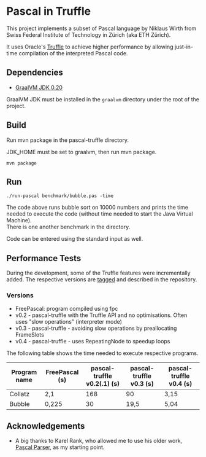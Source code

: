 # Pascal in Truffle

This project implements a subset of Pascal language by Niklaus Wirth from Swiss Federal Institute of Technology in Zürich (aka ETH Zürich).

It uses Oracle's [Truffle](http://www.oracle.com/technetwork/oracle-labs/program-languages/overview/index-2301583.html) to achieve higher performance by allowing just-in-time compilation of the interpreted Pascal code.

## Dependencies

- [GraalVM JDK 0.20](http://www.oracle.com/technetwork/oracle-labs/program-languages/downloads/index.html)

GraalVM JDK must be installed in the `graalvm` directory under the root of the project.

## Build

Run mvn package in the pascal-truffle directory.

JDK_HOME must be set to graalvm, then run mvn package.
	
	mvn package

## Run

	./run-pascal benchmark/bubble.pas -time
	
The code above runs bubble sort on 10000 numbers and prints the time needed to execute the code (without time needed to start the Java Virtual Machine).  
There is one another benchmark in the directory. 

Code can be entered using the standard input as well.

## Performance Tests

During the development, some of the Truffle features were incrementally added. 
The respective versions are [tagged](https://github.com/chovanecm/pascal-truffle/releases) and described in the repository.

### Versions
- FreePascal: program compiled using fpc
- v0.2 - pascal-truffle with the Truffle API and no optimisations. Often uses "slow operations" (interpreter mode)
- v0.3 - pascal-truffle - avoiding slow operations by preallocating FrameSlots
- v0.4 - pascal-truffle - uses RepeatingNode to speedup loops

The following table shows the time needed to execute respective programs.

| Program name   | FreePascal (s) | pascal-truffle v0.2(.1)  (s)| pascal-truffle v0.3  (s) | pascal-truffle v0.4 (s) |
|---|---|---|---|---|
| Collatz  | 2,1  | 168  | 90  | 3,15  |
| Bubble  | 0,225  | 30  | 19,5  | 5,04  |


## Acknowledgements
- A big thanks to Karel Rank, who allowed me to use his older work, [Pascal Parser](https://github.com/karl82/pascal-interpreter), as my starting point.
